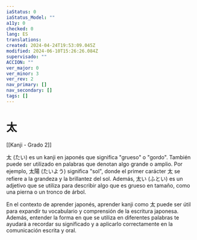 ```yaml
---
iaStatus: 0
iaStatus_Model: ""
a11y: 0
checked: 0
lang: ES
translations: 
created: 2024-04-24T19:53:09.045Z
modified: 2024-06-10T15:26:26.084Z
supervisado: ""
ACCION: ""
ver_major: 0
ver_minor: 3
ver_rev: 2
nav_primary: []
nav_secondary: []
tags: []
---
```

# 太

[[Kanji - Grado 2]]

太 (たい) es un kanji en japonés que significa "grueso" o "gordo". También puede ser utilizado en palabras que denotan algo grande o amplio. Por ejemplo, 太陽 (たいよう) significa "sol", donde el primer carácter 太 se refiere a la grandeza y la brillantez del sol. Además, 太い (ふとい) es un adjetivo que se utiliza para describir algo que es grueso en tamaño, como una pierna o un tronco de árbol. 

En el contexto de aprender japonés, aprender kanji como 太 puede ser útil para expandir tu vocabulario y comprensión de la escritura japonesa. Además, entender la forma en que se utiliza en diferentes palabras te ayudará a recordar su significado y a aplicarlo correctamente en la comunicación escrita y oral.
